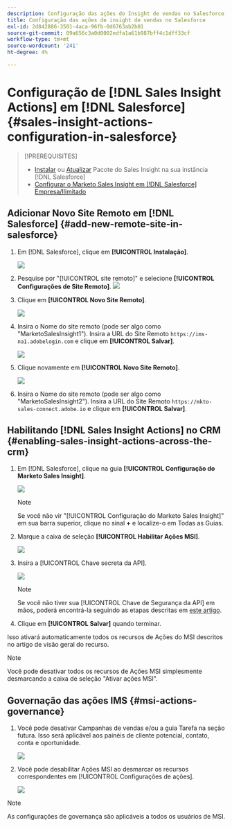 ```yaml
---
description: Configuração das ações do Insight de vendas no Salesforce - Documentação do Marketo - Documentação do produto
title: Configuração das ações de insight de vendas no Salesforce
exl-id: 2d842886-3501-4aca-96fb-0d6763ab2b01
source-git-commit: 09a656c3a0d0002edfa1a61b987bff4c1dff33cf
workflow-type: tm+mt
source-wordcount: '241'
ht-degree: 4%

---
```


# Configuração de [!DNL Sales Insight Actions] em [!DNL Salesforce] {#sales-insight-actions-configuration-in-salesforce}

>[!PREREQUISITES]
>
>* [Instalar](/help/marketo/product-docs/marketo-sales-insight/msi-for-salesforce/installation/install-marketo-sales-insight-package-in-salesforce-appexchange.md) ou [Atualizar](/help/marketo/product-docs/marketo-sales-insight/msi-for-salesforce/upgrading/upgrading-your-msi-package.md) Pacote do Sales Insight na sua instância [!DNL Salesforce]
>* [Configurar o Marketo Sales Insight em [!DNL Salesforce] Empresa/Ilimitado](/help/marketo/product-docs/marketo-sales-insight/msi-for-salesforce/configuration/configure-marketo-sales-insight-in-salesforce-enterprise-unlimited.md)

## Adicionar Novo Site Remoto em [!DNL Salesforce] {#add-new-remote-site-in-salesforce}

1. Em [!DNL Salesforce], clique em **[!UICONTROL Instalação]**.

   ![](assets/msi-actions-configuration-in-salesforce-1.png)

1. Pesquise por &quot;[!UICONTROL site remoto]&quot; e selecione **[!UICONTROL Configurações de Site Remoto]**.
   ![](assets/msi-actions-configuration-in-salesforce-2.png)

1. Clique em **[!UICONTROL Novo Site Remoto]**.

   ![](assets/msi-actions-configuration-in-salesforce-3.png)

1. Insira o Nome do site remoto (pode ser algo como &quot;MarketoSalesInsight1&quot;). Insira a URL do Site Remoto `https://ims-na1.adobelogin.com` e clique em **[!UICONTROL Salvar]**.

   ![](assets/msi-actions-configuration-in-salesforce-4.png)

1. Clique novamente em **[!UICONTROL Novo Site Remoto]**.

   ![](assets/msi-actions-configuration-in-salesforce-4a.png)

1. Insira o Nome do site remoto (pode ser algo como &quot;MarketoSalesInsight2&quot;). Insira a URL do Site Remoto `https://mkto-sales-connect.adobe.io` e clique em **[!UICONTROL Salvar]**.

## Habilitando [!DNL Sales Insight Actions] no CRM {#enabling-sales-insight-actions-across-the-crm}

1. Em [!DNL Salesforce], clique na guia **[!UICONTROL Configuração do Marketo Sales Insight]**.

   ![](assets/msi-actions-configuration-in-salesforce-5.png)

   >[!NOTE]
   >
   >Se você não vir &quot;[!UICONTROL Configuração do Marketo Sales Insight]&quot; em sua barra superior, clique no sinal **+** e localize-o em Todas as Guias.

1. Marque a caixa de seleção **[!UICONTROL Habilitar Ações MSI]**.

   ![](assets/msi-actions-configuration-in-salesforce-6.png)

1. Insira a [!UICONTROL Chave secreta da API].

   ![](assets/msi-actions-configuration-in-salesforce-7.png)

   >[!NOTE]
   >
   >Se você não tiver sua [!UICONTROL Chave de Segurança da API] em mãos, poderá encontrá-la seguindo as etapas descritas em [este artigo](/help/marketo/product-docs/marketo-sales-insight/msi-for-salesforce/configuration/configure-marketo-sales-insight-in-salesforce-enterprise-unlimited.md).

1. Clique em **[!UICONTROL Salvar]** quando terminar.

Isso ativará automaticamente todos os recursos de Ações do MSI descritos no artigo de visão geral do recurso.

>[!NOTE]
>
>Você pode desativar todos os recursos de Ações MSI simplesmente desmarcando a caixa de seleção &quot;Ativar ações MSI&quot;.

## Governação das ações IMS {#msi-actions-governance}

1. Você pode desativar Campanhas de vendas e/ou a guia Tarefa na seção futura. Isso será aplicável aos painéis de cliente potencial, contato, conta e oportunidade.

   ![](assets/msi-actions-configuration-in-salesforce-8.png)

1. Você pode desabilitar Ações MSI ao desmarcar os recursos correspondentes em [!UICONTROL Configurações de ações].

   ![](assets/msi-actions-configuration-in-salesforce-9.png)

>[!NOTE]
>
>As configurações de governança são aplicáveis a todos os usuários de MSI.
